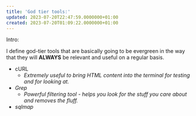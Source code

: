 ```yaml
---
title: 'God tier tools:'
updated: 2023-07-20T22:47:59.0000000+01:00
created: 2023-07-20T01:09:22.0000000+01:00
---
```


Intro:

I define god-tier tools that are basically going to be evergreen in the way that they will **ALWAYS** be relevant and useful on a regular basis.
- cURL
  - *Extremely useful to bring HTML content into the terminal for testing and for looking at.*
- *Grep*
  - *Powerful filtering tool - helps you look for the stuff you care about and removes the fluff.*
- *sqlmap*
